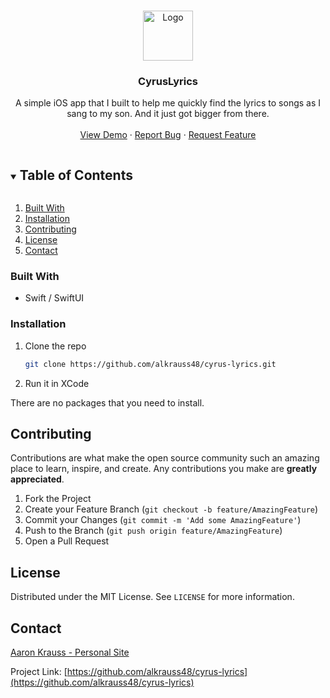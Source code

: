 <!--
*** Thanks for checking out the Best-README-Template. If you have a suggestion
*** that would make this better, please fork the repo and create a pull request
*** or simply open an issue with the tag "enhancement".
*** Thanks again! Now go create something AMAZING! :D
***
***
***
*** To avoid retyping too much info. Do a search and replace for the following:
*** github_username, repo_name, twitter_handle, email, project_title, project_description
-->



<!-- PROJECT SHIELDS -->
<!--
*** I'm using markdown "reference style" links for readability.
*** Reference links are enclosed in brackets [ ] instead of parentheses ( ).
*** See the bottom of this document for the declaration of the reference variables
*** for contributors-url, forks-url, etc. This is an optional, concise syntax you may use.
*** https://www.markdownguide.org/basic-syntax/#reference-style-links
-->


<!-- PROJECT LOGO -->
<br />
<p align="center">
  <a href="https://github.com/alkrauss48/cyrus-lyrics">
    <img src="https://thecodeboss.dev/wp-content/uploads/2021/08/cl-1.jpeg" alt="Logo" width="80" height="80">
  </a>

  <h3 align="center">CyrusLyrics</h3>

  <p align="center">
    A simple iOS app that I built to help me quickly find the lyrics to songs as
    I sang to my son. And it just got bigger from there.
    <br />
    <br />
    <a href="https://github.com/alkrauss48/cyrus-lyrics">View Demo</a>
    ·
    <a href="https://github.com/alkrauss48/cyrus-lyrics/issues">Report Bug</a>
    ·
    <a href="https://github.com/alkrauss48/cyrus-lyrics/issues">Request Feature</a>
  </p>
</p>



<!-- TABLE OF CONTENTS -->
<details open="open">
  <summary><h2 style="display: inline-block">Table of Contents</h2></summary>
  <ol>
    <li><a href="#built-with">Built With</a></li>
    <li><a href="#installation">Installation</a></li>
    <li><a href="#contributing">Contributing</a></li>
    <li><a href="#license">License</a></li>
    <li><a href="#contact">Contact</a></li>
  </ol>
</details>




### Built With

* Swift / SwiftUI

### Installation

1. Clone the repo
   ```sh
   git clone https://github.com/alkrauss48/cyrus-lyrics.git
   ```
2. Run it in XCode

There are no packages that you need to install.

<!-- CONTRIBUTING -->
## Contributing

Contributions are what make the open source community such an amazing place to learn, inspire, and create. Any contributions you make are **greatly appreciated**.

1. Fork the Project
2. Create your Feature Branch (`git checkout -b feature/AmazingFeature`)
3. Commit your Changes (`git commit -m 'Add some AmazingFeature'`)
4. Push to the Branch (`git push origin feature/AmazingFeature`)
5. Open a Pull Request

<!-- LICENSE -->
## License

Distributed under the MIT License. See `LICENSE` for more information.



<!-- CONTACT -->
## Contact

[Aaron Krauss - Personal Site](https://thecodeboss.dev)

Project Link: [https://github.com/alkrauss48/cyrus-lyrics](https://github.com/alkrauss48/cyrus-lyrics)
